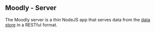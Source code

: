 Moodly - Server
-----------------

The Moodly server is a thin NodeJS app that serves data from the [data store][storage-readme] in a RESTful format.

[==================== LINKS BEGIN HERE ==========================]: #

[storage-readme]: ../@types/README.md
